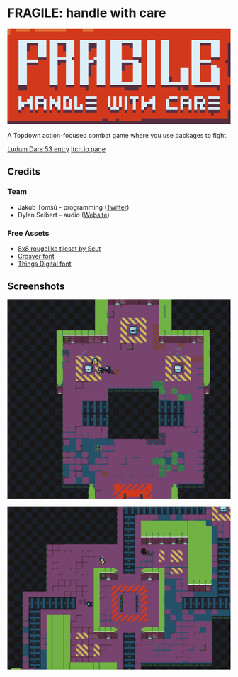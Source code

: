 # FRAGILE: handle with care
![logo](Sprites/logo_short_larget.png)

A Topdown action-focused combat game where you use packages to fight.

[Ludum Dare 53 entry](https://ldjam.com/events/ludum-dare/53/fragile-handle-with-care)
[Itch.io page](https://jakubtomsu.itch.io/fragile-handle-with-care)

## Credits
### Team
- Jakub Tomšů - programming ([Twitter](https://twitter.com/jakubtomsu_))
- Dylan Seibert - audio ([Website](https://dot.cards/dylanseibert))

### Free Assets
- [8x8 rougelike tileset by Scut](https://scut.itch.io/7drl-tileset-2018)
- [Crosver font](https://befonts.com/crosver-font.html)
- [Things Digital font](https://befonts.com/things-digital-font.html)

## Screenshots
![screenshot](Sprites/Screenshot_1.png)

![screenshot](Sprites/Screenshot_2.png)
